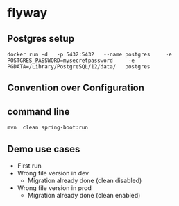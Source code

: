 # flyway

## Postgres setup

`docker run -d   -p 5432:5432   --name postgres     -e POSTGRES_PASSWORD=mysecretpassword     -e PGDATA=/Library/PostgreSQL/12/data/   postgres`

## Convention over Configuration

## command line

`mvn  clean spring-boot:run`

## Demo use cases

- First run
- Wrong file version in dev
    - Migration already done (clean disabled)
- Wrong file version in prod
    - Migration already done (clean enabled)


